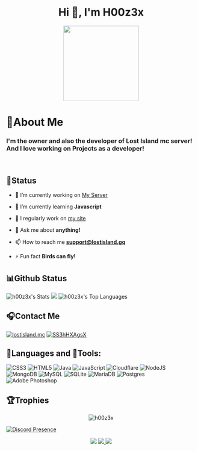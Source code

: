 <h1 align="center">Hi 👋, I'm H00z3x</h1>
<p align=center>
<img src="https://images.weserv.nl/?url=avatars.githubusercontent.com/u/88270748&fit=cover&mask=circle&maxage=7d" height="auto" width="200">
</p>

# 📝About Me

### I'm the owner and also the developer of Lost Island mc server! And I love working on Projects as a developer!
</br>

## 🗿Status
- 🔭 I’m currently working on [My Server](https://dsc.gg/lostislandmc)

- 🌱 I’m currently learning **Javascript**

- 📝 I regularly work on [my site](https://lostisland.gq)

- 💬 Ask me about **anything!**

- 📫 How to reach me **support@lostisland.gq**

- ⚡ Fun fact **Birds can fly!**

## 📊Github Status
![h00z3x's Stats](https://github-readme-stats.vercel.app/api?username=h00z3x&theme=dark&show_icons=true&hide_border=true&count_private=true)
![](https://github-readme-streak-stats.herokuapp.com/?user=h00z3x&theme=dark&hide_border=true)
![h00z3x's Top Languages](https://github-readme-stats.vercel.app/api/top-langs/?username=h00z3x&theme=dark&show_icons=true&hide_border=true&layout=compact)
<div>

## 🎧Contact Me
<p align="left">
<a href="https://instagram.com/lostisland.mc" target="blank"><img align="center" src="https://skillicons.dev/icons?i=instagram&theme=dark" alt="lostisland.mc"/></a>
<a href="https://discord.gg/SS3hHXAgsX" target="blank"><img align="center" src="https://skillicons.dev/icons?i=discord&theme=dark" alt="SS3hHXAgsX"/></a>
</p>

## 📜Languages and 🔨Tools:
![CSS3](https://img.shields.io/badge/css3-%231572B6.svg?style=for-the-badge&logo=css3&logoColor=white) ![HTML5](https://img.shields.io/badge/html5-%23E34F26.svg?style=for-the-badge&logo=html5&logoColor=white) ![Java](https://img.shields.io/badge/java-%23ED8B00.svg?style=for-the-badge&logo=java&logoColor=white) ![JavaScript](https://img.shields.io/badge/javascript-%23323330.svg?style=for-the-badge&logo=javascript&logoColor=%23F7DF1E) ![Cloudflare](https://img.shields.io/badge/Cloudflare-F38020?style=for-the-badge&logo=Cloudflare&logoColor=white) ![NodeJS](https://img.shields.io/badge/node.js-6DA55F?style=for-the-badge&logo=node.js&logoColor=white) ![MongoDB](https://img.shields.io/badge/MongoDB-%234ea94b.svg?style=for-the-badge&logo=mongodb&logoColor=white) ![MySQL](https://img.shields.io/badge/mysql-%2300f.svg?style=for-the-badge&logo=mysql&logoColor=white) ![SQLite](https://img.shields.io/badge/sqlite-%2307405e.svg?style=for-the-badge&logo=sqlite&logoColor=white) ![MariaDB](https://img.shields.io/badge/MariaDB-003545?style=for-the-badge&logo=mariadb&logoColor=white) ![Postgres](https://img.shields.io/badge/postgres-%23316192.svg?style=for-the-badge&logo=postgresql&logoColor=white) ![Adobe Photoshop](https://img.shields.io/badge/adobephotoshop-%2331A8FF.svg?style=for-the-badge&logo=adobephotoshop&logoColor=white)

## 🏆Trophies
<p align="center"> <img src="https://github-profile-trophy.vercel.app/?username=h00z3x&theme=discord&no-frame=true" alt="h00z3x" /> </p>

[![Discord Presence](https://lanyard.cnrad.dev/api/457837032346091531)](https://discord.com/users/457837032346091531)

<p align="center">
<img src="https://komarev.com/ghpvc/?username=h00z3x&label=Profile%20views&color=0e75b6&style=flat">
<a href="https://lostisland.gq">
<img src="https://img.shields.io/website-up-down-green-red/http/shields.io.svg">
</a>
<a href="https://discord.gg/SS3hHXAgsX">
<img src="https://badgen.net/discord/members/SS3hHXAgsX">
</a>

</p>

